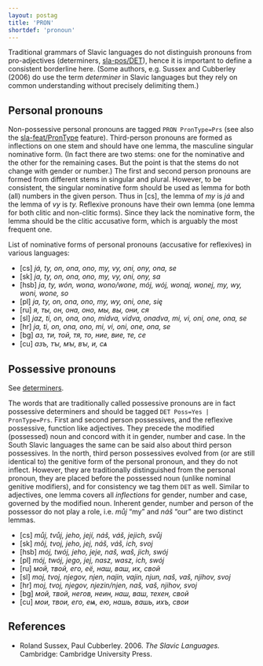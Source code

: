 ```yaml
---
layout: postag
title: 'PRON'
shortdef: 'pronoun'
---
```


Traditional grammars of Slavic languages do not distinguish pronouns from pro-adjectives (determiners, [sla-pos/DET]()),
hence it is important to define a consistent borderline here. (Some authors, e.g. Sussex and Cubberley (2006) do use
the term _determiner_ in Slavic languages but they rely on common understanding without precisely delimiting them.)

## Personal pronouns

Non-possessive personal pronouns are tagged `PRON PronType=Prs` (see also the [sla-feat/PronType]() feature).
Third-person pronouns are formed as inflections on one stem and should have one lemma, the masculine singular nominative form.
(In fact there are two stems: one for the nominative and the other for the remaining cases. But the point is that the stems
do not change with gender or number.)
The first and second person pronouns are formed from different stems in singular and plural. However, to be consistent,
the singular nominative form should be used as lemma for both (all) numbers in the given person. Thus in [cs], the lemma
of _my_ is _já_ and the lemma of _vy_ is _ty._
Reflexive pronouns have their own lemma (one lemma for both clitic and non-clitic forms).
Since they lack the nominative form, the lemma should be the clitic accusative form, which is arguably the most frequent one.

List of nominative forms of personal pronouns (accusative for reflexives) in various languages:

* [cs] _já, ty, on, ona, ono, my, vy, oni, ony, ona, se_
* [sk] _ja, ty, on, ona, ono, my, vy, oni, ony, sa_
* [hsb] _ja, ty, wón, wona, wono/wone, mój, wój, wonaj, wonej, my, wy, woni, wone, so_
* [pl] _ja, ty, on, ona, ono, my, wy, oni, one, się_
* [ru] _я, ты, он, она, оно, мы, вы, они, ся_
* [sl] _jaz, ti, on, ona, ono, midva, vidva, onadva, mi, vi, oni, one, ona, se_
* [hr] _ja, ti, on, ona, ono, mi, vi, oni, one, ona, se_
* [bg] _аз, ти, той, тя, то, ние, вие, те, се_
* [cu] _азъ, тꙑ, мꙑ, вꙑ, и, сѧ_

## Possessive pronouns

See [determiners](sla-pos/DET).

The words that are traditionally called possessive pronouns are in fact possessive determiners and should be tagged
`DET Poss=Yes | PronType=Prs`. First and second person possessives, and the reflexive possessive, function like adjectives.
They precede the modified (possessed) noun and concord with it in gender, number and case.
In the South Slavic languages the same can be said also about third person possessives.
In the north, third person possessives evolved from (or are still identical to) the genitive form of the personal pronoun,
and they do not inflect.
However, they are traditionally distinguished from the personal pronoun, they are placed before the possessed noun
(unlike nominal genitive modifiers), and for consistency we tag them `DET` as well.
Similar to adjectives, one lemma covers all _inflections_ for gender, number and case, governed by the modified noun.
Inherent gender, number and person of the possessor do not play a role, i.e. _můj_ “my” and _náš_ “our” are two distinct lemmas.

* [cs] _můj, tvůj, jeho, její, náš, váš, jejich, svůj_
* [sk] _môj, tvoj, jeho, jej, náš, váš, ich, svoj_
* [hsb] _mój, twój, jeho, jeje, naš, waš, jich, swój_
* [pl] _mój, twój, jego, jej, nasz, wasz, ich, swój_
* [ru] _мой, твой, его, её, наш, ваш, их, свой_
* [sl] _moj, tvoj, njegov, njen, najin, vajin, njun, naš, vaš, njihov, svoj_
* [hr] _moj, tvoj, njegov, njezin/njen, naš, vaš, njihov, svoj_
* [bg] _мой, твой, негов, неин, наш, ваш, техен, свой_
* [cu] _мои, твои, его, еѩ, ею, нашь, вашь, ихъ, свои_

## References

* Roland Sussex, Paul Cubberley. 2006. _The Slavic Languages._ Cambridge: Cambridge University Press.

